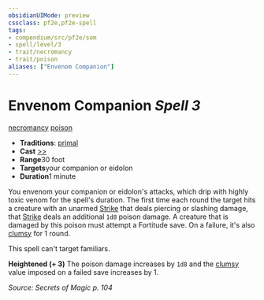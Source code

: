 ```yaml
---
obsidianUIMode: preview
cssclass: pf2e,pf2e-spell
tags:
- compendium/src/pf2e/som
- spell/level/3
- trait/necromancy
- trait/poison
aliases: ["Envenom Companion"]
---
```

# Envenom Companion *Spell 3*   
[necromancy](/rules/traits/necromancy.md)  [poison](/rules/traits/poison.md)  

- **Traditions**: [primal](/rules/traits/primal.md)
- **Cast** [>>](/rules/core-rulebook/chapter-9-playing-the-game.md#Actions "Two-Action") 
- **Range**30 foot
- **Targets**your companion or eidolon
- **Duration**1 minute

You envenom your companion or eidolon's attacks, which drip with highly toxic venom for the spell's duration. The first time each round the target hits a creature with an unarmed [Strike](/rules/actions/strike.md) that deals piercing or slashing damage, that [Strike](/rules/actions/strike.md) deals an additional `1d8` poison damage. A creature that is damaged by this poison must attempt a Fortitude save. On a failure, it's also [clumsy](/rules/conditions.md#Clumsy) for 1 round.

This spell can't target familiars.

**Heightened (+ 3)** The poison damage increases by `1d8` and the [clumsy](/rules/conditions.md#Clumsy) value imposed on a failed save increases by 1.

*Source: Secrets of Magic p. 104*